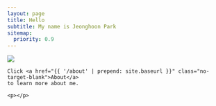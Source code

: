 ```yaml
---
layout: page
title: Hello
subtitle: My name is Jeonghoon Park
sitemap:
  priority: 0.9
---
```


<img src="{{ 'assets/img/my_profile.jpg' | prepend: site.baseurl }}" id="main-img">

<div id="describe-text">
	<p></p>

	Click <a href="{{ '/about' | prepend: site.baseurl }}" class="no-target-blank">About</a> 
	to learn more about me.

	<p></p>
</div>